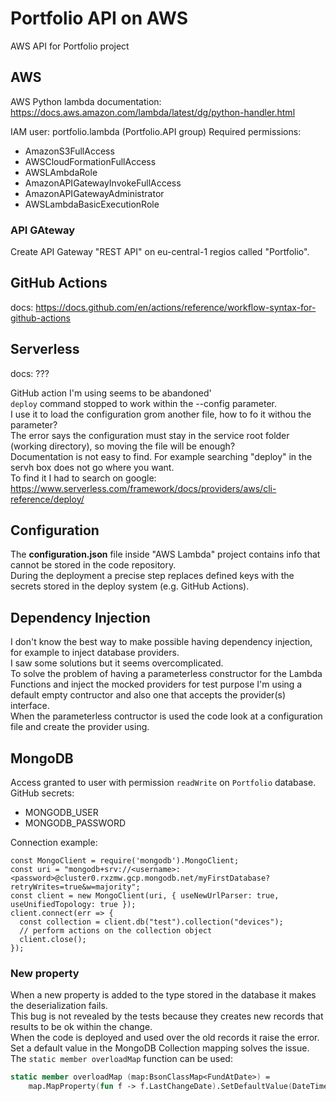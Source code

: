 # Portfolio API on AWS
AWS API for Portfolio project



## AWS
AWS Python lambda documentation: https://docs.aws.amazon.com/lambda/latest/dg/python-handler.html

IAM user: portfolio.lambda (Portfolio.API group)
Required permissions:
- AmazonS3FullAccess
- AWSCloudFormationFullAccess
- AWSLAmbdaRole
- AmazonAPIGatewayInvokeFullAccess
- AmazonAPIGatewayAdministrator
- AWSLambdaBasicExecutionRole



### API GAteway

Create API Gateway "REST API" on eu-central-1 regios called "Portfolio".  


## GitHub Actions
docs: https://docs.github.com/en/actions/reference/workflow-syntax-for-github-actions

## Serverless
docs: ???

GitHub action I'm using seems to be abandoned'  
``deploy`` command stopped to work within the --config parameter.  
I use it to load the configuration grom another file, how to fo it withou the parameter?  
The error says the configuration must stay in the service root folder (working directory), so moving the file will be enough?  
Documentation is not easy to find. For example searching "deploy" in the servh box does not go where you want.  
To find it I had to search on google: https://www.serverless.com/framework/docs/providers/aws/cli-reference/deploy/  


## Configuration
The __configuration.json__ file inside "AWS Lambda" project contains info that cannot be stored in the code repository.  
During the deployment a precise step replaces defined keys with the secrets stored in the deploy system (e.g. GitHub Actions).  

## Dependency Injection
I don't know the best way to make possible having dependency injection, for example to inject database providers.  
I saw some solutions but it seems overcomplicated.  
To solve the problem of having a parameterless constructor for the Lambda Functions and inject the mocked providers for test purpose
I'm using a default empty contructor and also one that accepts the provider(s) interface.  
When the parameterless contructor is used the code look at a configuration file and create the provider using.  


## MongoDB

Access granted to user with permission ``readWrite`` on ``Portfolio`` database.  
GitHub secrets:
- MONGODB_USER
- MONGODB_PASSWORD

Connection example:
```
const MongoClient = require('mongodb').MongoClient;
const uri = "mongodb+srv://<username>:<password>@cluster0.rxzmw.gcp.mongodb.net/myFirstDatabase?retryWrites=true&w=majority";
const client = new MongoClient(uri, { useNewUrlParser: true, useUnifiedTopology: true });
client.connect(err => {
  const collection = client.db("test").collection("devices");
  // perform actions on the collection object
  client.close();
});
```


### New property
When a new property is added to the type stored in the database it makes the deserialization fails.  
This bug is not revealed by the tests because they creates new records that results to be ok within the change.  
When the code is deployed and used over the old records it raise the error.  
Set a default value in the MongoDB Collection mapping solves the issue.  
The ``static member overloadMap`` function can be used:
```fsharp
static member overloadMap (map:BsonClassMap<FundAtDate>) = 
    map.MapProperty(fun f -> f.LastChangeDate).SetDefaultValue(DateTime(2000, 01, 01))
```